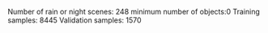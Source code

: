 Number of rain or night scenes: 248
minimum number of objects:0
Training samples: 8445
Validation samples: 1570